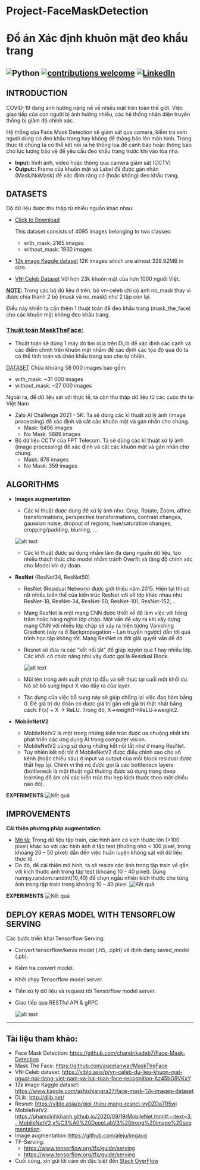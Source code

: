 # Project-FaceMaskDetection
# Đồ án Xác định khuôn mặt đeo khẩu trang
![Python](https://img.shields.io/badge/python-v3.6+-blue.svg)
[![contributions welcome](https://img.shields.io/badge/contributions-welcome-brightgreen.svg?style=flat)](https://github.com/pdthuc/Project-FaceMaskDetection)
[![LinkedIn](https://img.shields.io/badge/-LinkedIn-black.svg?style=flat-square&logo=linkedin&colorB=555)](https://www.linkedin.com/in/pham-dinh-thuc/)
---
## INTRODUCTION

COVID-19 đang ảnh hưởng nặng nề về nhiều mặt trên toàn thế giới. Việc giao tiếp của con người bị ảnh hưởng nhiều, các hệ thống nhận diện truyền thống bị giảm độ chính xác.

Hệ thống của Face Mask Detection sẽ giám sát qua camera, kiểm tra xem người dùng có đeo khẩu trang hay không để thông báo lên màn hình. Trong thực tế chúng ta có thể kết nối ra hệ thống loa để cảnh báo hoặc thông báo cho lực lượng bảo vệ để yêu cầu đeo khẩu trang trước khi vào tòa nhà.

- **Input:** hình ảnh, video hoặc thông qua camera giám sát (CCTV)
- **Output::** Frame của khuôn mặt và Label đã được gán nhãn (Mask/NoMask) để xác định rằng có (hoặc không) đeo khẩu trang.

## DATASETS

Dộ dữ liệu được thu thập từ nhiều nguồn khác nhau:
- [Click to Download](https://github.com/chandrikadeb7/Face-Mask-Detection/tree/master/dataset)

   This dataset consists of 4095 images belonging to two classes:

    - with_mask: 2165 images
    - without_mask: 1930 images
    
- [12k image Kaggle dataset](https://www.kaggle.com/datasets/ashishjangra27/face-mask-12k-images-dataset)
  12K images which are almost 328.92MB in size.

- [VN-Celeb Dataset](https://viblo.asia/p/vn-celeb-du-lieu-khuon-mat-nguoi-noi-tieng-viet-nam-va-bai-toan-face-recognition-Az45bG9VKxY)
  Với hơn 23k khuôn mặt của hơn 1000 người Việt.
 
<ins>**NOTE:**</ins> Trong các bộ dữ liệu ở trên, bộ vn-celeb chỉ có ảnh no_mask thay vì được chia thành 2 bộ (mask và no_mask) như 2 tập còn lại.

Điều này khiến ta cần thêm 1 thuật toán để đeo khẩu trang (mask_the_face) cho các khuôn mặt không đeo khẩu trang.

### [Thuật toán MaskTheFace:](https://github.com/aqeelanwar/MaskTheFace)
  - Thuật toán sẽ dùng 1 máy dò tìm dựa trên DLib để xác định các cạnh và các điểm chính trên khuôn mặt nhằm để xác định các tọa độ qua đó ta có thể tính toán và chèn khẩu trang sao cho tự nhiên.

<ins>DATASET</ins> 
  Chứa khoảng 58 000 images bao gồm:
  - with_mask: ~31 000 images
  - without_mask: ~27 000 images

Ngoài ra, để dữ liệu sát với thực tế, ta còn thu thập dữ liệu từ các cuộc thi tại Việt Nam
  - Zalo AI Challenge 2021 - 5K: Ta sẽ dùng các kĩ thuật xử lý ảnh (image processing) để xác định và cắt các khuôn mặt và gán nhãn cho chúng.
    -  Mask: 6496 images
    -  No Mask: 5889 images
  - Bộ dữ liệu CCTV của FPT Telecom. Ta sẽ dùng các kĩ thuật xử lý ảnh (image processing) để xác định và cắt các khuôn mặt và gán nhãn cho chúng.
    - Mask: 876 images
    - No Mask: 359 images

## ALGORITHMS
- **Images augmentation**
  - Các kĩ thuật được dùng để xử lý ảnh như: Crop, Rotate, Zoom, affine transformations, perspective transformations, contrast changes, gaussian noise, dropout of regions, hue/saturation changes, cropping/padding, blurring, ...
  
   ![alt text](https://github.com/pdthuc/Project-FaceMaskDetection/blob/master/img_src/1.png?raw=true)

  - Các kĩ thuật được sử dụng nhằm làm đa dạng nguồn dữ liệu, tạo nhiều thách thức cho model nhằm tránh Overfit và tăng độ chính xác cho Model khi dự đoán.
  
- **ResNet** (ResNet34, ResNet50)
  - ResNet (Residual Network) được giới thiệu năm 2015. Hiện tại thì có rất nhiều biến thể của kiến trúc ResNet với số lớp khác nhau như ResNet-18, ResNet-34, ResNet-50, ResNet-101, ResNet-152,...
  - Mạng ResNet là một mạng CNN được thiết kế để làm việc với hàng trăm hoặc hàng nghìn lớp chập. Một vấn đề xảy ra khi xây dựng mạng CNN với nhiều lớp chập sẽ xảy ra hiện tượng Vanishing Gradient (xảy ra ở Backpropagation – Lan truyền ngược) dẫn tới quá trình học tập không tốt. Mạng ResNet ra đời giải quyết vấn đề đó
  - Resnet sẽ đưa ra các “kết nối tắt” để giúp xuyên qua 1 hay nhiều lớp. Các khối có chức năng như vậy được gọi là Residual Block. 
   
    ![alt text](https://github.com/pdthuc/Project-FaceMaskDetection/blob/master/img_src/2.png?raw=true)

  - Mũi tên trong ảnh xuất phát từ đầu và kết thúc tại cuối một khối dư. Nó sẽ bổ sung Input X vào đầy ra của layer. 
  - Tác dụng của việc bổ sung này sẽ giúp chống lại việc đạo hàm bằng 0. Để giá trị dự đoán có được giá trị gần với giá trị thật nhất bằng cách: F(x) + X -> ReLU.
Trong đó, X->weight1->ReLU->weight2.

- **MobileNetV2**
  -  MobileNetV2 là một trong những kiến trúc được ưa chuộng nhất khi phát triển các ứng dụng AI trong computer vision.
  -  MobileNetV2 cũng sử dụng những kết nối tắt như ở mạng ResNet.
  -  Tuy nhiên kết nối tắt ở MobileNetV2 được điều chỉnh sao cho số kênh (hoặc chiều sâu) ở input và output của mỗi block residual được thắt hẹp lại. Chính vì thế nó được gọi là các bottleneck layers (bottleneck là một thuật ngữ thường được sử dụng trong deep learning để ám chỉ các kiến trúc thu hẹp kích thước theo một chiều nào đó).

 **EXPERIMENTS**
   ![Kết quả](https://github.com/pdthuc/Project-FaceMaskDetection/blob/master/img_src/3.png?raw=true)

## IMPROVEMENTS

**Cải thiện phương pháp augmentation:**
- <ins>Mô tả:</ins> Trong dữ liệu tập train, các hình ảnh có kích thước lớn (>100 pixel) khác so với các 
hình ảnh ở tập test (thường nhỏ < 100 pixel, trong khoảng 20 – 50 pixel) dẫn đến việc huấn 
luyện không sát với dữ liệu thực tế.
- Do đó, để cải thiện mô hình, ta sẽ resize các ảnh trong tập train về gần với kích thước ảnh 
trong tập test (khoảng 10 - 40 pixel). Dùng numpy.random.randint(10,40) để chọn ngẫu 
nhiên kích thước cho từng ảnh trong tập train trong khoảng 10 – 40 pixel.
   ![Kết quả](https://github.com/pdthuc/Project-FaceMaskDetection/blob/master/img_src/7.png?raw=true)


 **EXPERIMENTS**
   ![Kết quả](https://github.com/pdthuc/Project-FaceMaskDetection/blob/master/img_src/8.png?raw=true)


## DEPLOY KERAS MODEL WITH TENSORFLOW SERVING

Các bước triển khai Tensorflow Serving:
- Convert tensorflow/keras model (.h5, .cpkt) về định dạng saved_model (.pb).
- Kiểm tra convert model.
- Khởi chạy Tensorflow model server.
- Tiền xử lý dữ liệu và request tới Tensorflow model server.
- Giao tiếp qua RESTful API & gRPC

   ![alt text](https://github.com/pdthuc/Project-FaceMaskDetection/blob/master/img_src/12.png?raw=true)

---
## Tài liệu tham khảo: 
- Face Mask Detection: https://github.com/chandrikadeb7/Face-Mask-Detection
- Mask The Face: https://github.com/aqeelanwar/MaskTheFace
- VN-Celeb dataset: https://viblo.asia/p/vn-celeb-du-lieu-khuon-mat-nguoi-noi-tieng-viet-nam-va-bai-toan-face-recognition-Az45bG9VKxY
- 12k image Kaggle dataset: https://www.kaggle.com/ashishjangra27/face-mask-12k-images-dataset
- DLib: http://dlib.net/
- Resnet: https://viblo.asia/p/gioi-thieu-mang-resnet-vyDZOa7R5wj
- MobileNetV2: https://phamdinhkhanh.github.io/2020/09/19/MobileNet.html#:~:text=3.-,MobileNetV2,v%C3%A0%20DeepLabV3%20trong%20image%20segmentation.
- Image augmentation: https://github.com/aleju/imgaug  
- TF-Serving:
  - https://www.tensorflow.org/tfx/guide/serving
  - https://www.tensorflow.org/tfx/guide/serving
- Cuối cùng, xin gửi lời cảm ơn đặc biệt đến [Stack OverFlow](https://stackoverflow.com/) 
